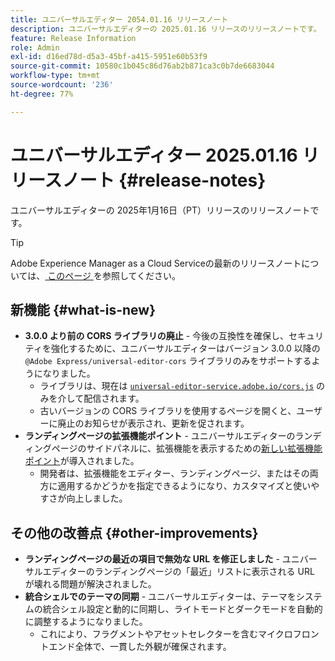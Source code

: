 ```yaml
---
title: ユニバーサルエディター 2054.01.16 リリースノート
description: ユニバーサルエディターの 2025.01.16 リリースのリリースノートです。
feature: Release Information
role: Admin
exl-id: d16ed78d-d5a3-45bf-a415-5951e60b53f9
source-git-commit: 10580c1b045c86d76ab2b871ca3c0b7de6683044
workflow-type: tm+mt
source-wordcount: '236'
ht-degree: 77%

---
```



# ユニバーサルエディター 2025.01.16 リリースノート {#release-notes}

ユニバーサルエディターの 2025年1月16日（PT）リリースのリリースノートです。

>[!TIP]
>
>Adobe Experience Manager as a Cloud Serviceの最新のリリースノートについては、[ このページ ](/help/release-notes/release-notes-cloud/release-notes-current.md) を参照してください。

## 新機能 {#what-is-new}

* **3.0.0 より前の CORS ライブラリの廃止** - 今後の互換性を確保し、セキュリティを強化するために、ユニバーサルエディターはバージョン 3.0.0 以降の
  `@Adobe Express/universal-editor-cors` ライブラリのみをサポートするようになりました。
   * ライブラリは、現在は [`universal-editor-service.adobe.io/cors.js`](http://universal-editor-service.adobe.io/cors.js) のみを介して配信されます。
   * 古いバージョンの CORS ライブラリを使用するページを開くと、ユーザーに廃止のお知らせが表示され、更新を促されます。
* **ランディングページの拡張機能ポイント** - ユニバーサルエディターのランディングページのサイドパネルに、拡張機能を表示するための[新しい拡張機能ポイント](/help/implementing/universal-editor/customizing.md#extending)が導入されました。
   * 開発者は、拡張機能をエディター、ランディングページ、またはその両方に適用するかどうかを指定できるようになり、カスタマイズと使いやすさが向上しました。

## その他の改善点 {#other-improvements}

* **ランディングページの最近の項目で無効な URL を修正しました** - ユニバーサルエディターのランディングページの「最近」リストに表示される URL が壊れる問題が解決されました。
* **統合シェルでのテーマの同期** - ユニバーサルエディターは、テーマをシステムの統合シェル設定と動的に同期し、ライトモードとダークモードを自動的に調整するようになりました。
   * これにより、フラグメントやアセットセレクターを含むマイクロフロントエンド全体で、一貫した外観が確保されます。
